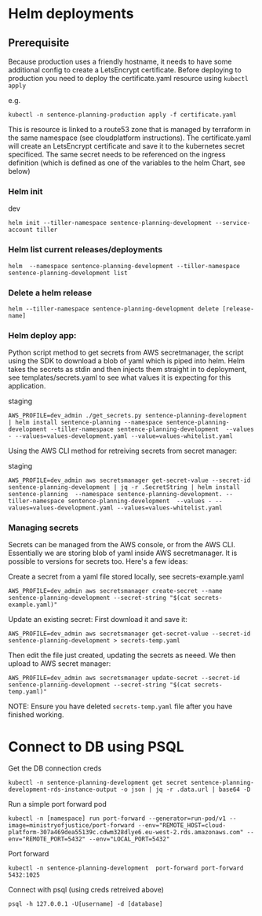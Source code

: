 # Helm deployments

## Prerequisite

Because production uses a friendly hostname, it needs to have some additional config to create a LetsEncrypt certificate.  Before deploying to production you need to deploy the certificate.yaml resource using `kubectl apply`

e.g.
```
kubectl -n sentence-planning-production apply -f certificate.yaml
```

This is resource is linked to a route53 zone that is managed by terraform in the same namespace (see cloudplatform instructions).  The certificate.yaml will create an LetsEncrypt certificate and save it to the kubernetes secret specificed.  The same secret needs to be referenced on the ingress definition (which is defined as one of the variables to the helm Chart, see below)

### Helm init

dev
```
helm init --tiller-namespace sentence-planning-development --service-account tiller
```


### Helm list current releases/deployments
```
helm  --namespace sentence-planning-development --tiller-namespace sentence-planning-development list
```

### Delete a helm release
```
helm --tiller-namespace sentence-planning-development delete [release-name]
```


### Helm deploy app:

Python script method to get secrets from AWS secretmanager, the script using the SDK to download a blob of yaml which is piped into helm.   Helm takes the secrets as stdin and then injects them straight in to deployment, see templates/secrets.yaml to see what values it is expecting for this application.

staging
```
AWS_PROFILE=dev_admin ./get_secrets.py sentence-planning-development  | helm install sentence-planning --namespace sentence-planning-development --tiller-namespace sentence-planning-development  --values - --values=values-development.yaml --value=values-whitelist.yaml
```


Using the AWS CLI method for retreiving secrets from secret manager:

staging
```
AWS_PROFILE=dev_admin aws secretsmanager get-secret-value --secret-id sentence-planning-development | jq -r .SecretString | helm install sentence-planning  --namespace sentence-planning-development. --tiller-namespace sentence-planning-development  --values - --values=values-development.yaml --values=values-whitelist.yaml
```


### Managing secrets

Secrets can be managed from the AWS console, or from the AWS CLI.  Essentially we are storing blob of yaml inside AWS secretmanager.  It is possible to versions for secrets too.  Here's a few ideas:

Create a secret from a yaml file stored locally, see secrets-example.yaml
```
AWS_PROFILE=dev_admin aws secretsmanager create-secret --name sentence-planning-development --secret-string "$(cat secrets-example.yaml)"
```

Update an existing secret:
First download it and save it:
```
AWS_PROFILE=dev_admin aws secretsmanager get-secret-value --secret-id sentence-planning-development > secrets-temp.yaml
```
Then edit the file just created,  updating the secrets as neeed.  We then upload to AWS secret manager:
```
AWS_PROFILE=dev_admin aws secretsmanager update-secret --secret-id sentence-planning-development --secret-string "$(cat secrets-temp.yaml)"
```
NOTE: Ensure you have deleted `secrets-temp.yaml` file after you have finished working. 



# Connect to DB using PSQL

Get the DB connection creds
```
kubectl -n sentence-planning-development get secret sentence-planning-development-rds-instance-output -o json | jq -r .data.url | base64 -D
```

Run a simple port forward pod
```
kubectl -n [namespace] run port-forward --generator=run-pod/v1 --image=ministryofjustice/port-forward --env="REMOTE_HOST=cloud-platform-307a469dea55139c.cdwm328dlye6.eu-west-2.rds.amazonaws.com" --env="REMOTE_PORT=5432" --env="LOCAL_PORT=5432"
```

Port forward
```
kubectl -n sentence-planning-development  port-forward port-forward 5432:1025
```

Connect with psql (using creds retreived above)
```
psql -h 127.0.0.1 -U[username] -d [database]
```

